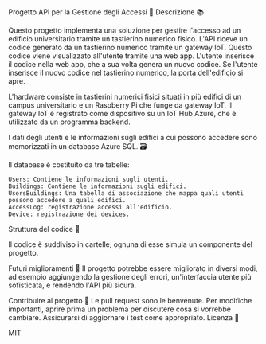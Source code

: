 Progetto API per la Gestione degli Accessi 🚀
Descrizione 📚

Questo progetto implementa una soluzione per gestire l'accesso ad un edificio universitario tramite un tastierino numerico fisico. L'API riceve un codice generato da un tastierino numerico tramite un gateway IoT. Questo codice viene visualizzato all'utente tramite una web app. L'utente inserisce il codice nella web app, che a sua volta genera un nuovo codice. Se l'utente inserisce il nuovo codice nel tastierino numerico, la porta dell'edificio si apre.

L'hardware consiste in tastierini numerici fisici situati in più edifici di un campus universitario e un Raspberry Pi che funge da gateway IoT. Il gateway IoT è registrato come dispositivo su un IoT Hub Azure, che è utilizzato da un programma backend.

I dati degli utenti e le informazioni sugli edifici a cui possono accedere sono memorizzati in un database Azure SQL. 🗃️

Il database è costituito da tre tabelle:

    Users: Contiene le informazioni sugli utenti.
    Buildings: Contiene le informazioni sugli edifici.
    UsersBuildings: Una tabella di associazione che mappa quali utenti possono accedere a quali edifici.
    AccessLog: registrazione accessi all'edificio.
    Device: registrazione dei devices.

Struttura del codice 📁

Il codice è suddiviso in cartelle, ognuna di esse simula un componente del progetto.

Futuri miglioramenti 🌈
Il progetto potrebbe essere migliorato in diversi modi, ad esempio aggiungendo la gestione degli errori, un'interfaccia utente più sofisticata, e rendendo l'API più sicura.

Contribuire al progetto 👥
Le pull request sono le benvenute. Per modifiche importanti, aprire prima un problema per discutere cosa si vorrebbe cambiare. Assicurarsi di aggiornare i test come appropriato.
Licenza 📝

MIT
